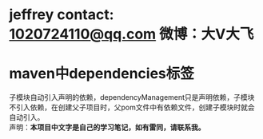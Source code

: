
# jeffrey contact: 1020724110@qq.com 微博：大V大飞
# maven中dependencies标签
子模块自动引入声明的依赖，dependencyManagement只是声明依赖，子模块不引入依赖，在创建父子项目时，父pom文件中有依赖文件，创建子模块时就会自动引入。  
声明：**本项目中文字是自己的学习笔记，如有雷同，请联系我。**
